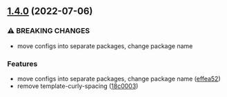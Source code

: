 ## [1.4.0](https://github.com/marekvospel/eslint-config/compare/1.3.6...1.4.0) (2022-07-06)


### ⚠ BREAKING CHANGES

* move configs into separate packages, change package name

### Features

* move configs into separate packages, change package name ([effea52](https://github.com/marekvospel/eslint-config/commit/effea52ca7028d2488b21f5ead68520e1b6c80ee))
* remove template-curly-spacing ([18c0003](https://github.com/marekvospel/eslint-config/commit/18c000357c6466999a85f70d742816e4a4aa97a2))

